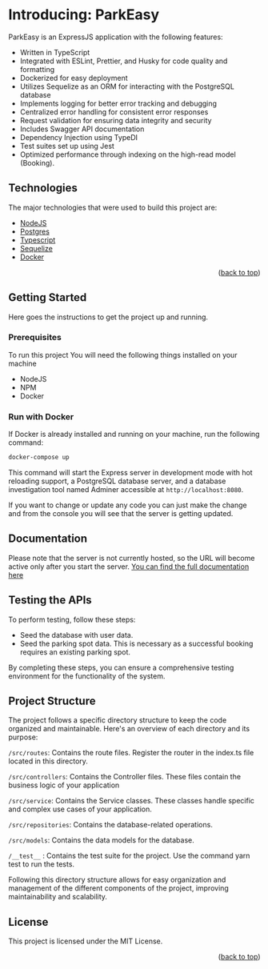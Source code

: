# Introducing: ParkEasy

ParkEasy is an ExpressJS application with the following features:

- Written in TypeScript
- Integrated with ESLint, Prettier, and Husky for code quality and formatting
- Dockerized for easy deployment
- Utilizes Sequelize as an ORM for interacting with the PostgreSQL database
- Implements logging for better error tracking and debugging
- Centralized error handling for consistent error responses
- Request validation for ensuring data integrity and security
- Includes Swagger API documentation
- Dependency Injection using TypeDI
- Test suites set up using Jest
- Optimized performance through indexing on the high-read model (Booking).

## Technologies

The major technologies that were used to build this project are:

- [NodeJS](https://nodejs.org/en/)
- [Postgres](https://www.postgresql.org/)
- [Typescript](https://www.typescriptlang.org/)
- [Sequelize](https://sequelize.org/)
- [Docker](https://www.docker.com/)

<p align="right">(<a href="#top">back to top</a>)</p>

## Getting Started

Here goes the instructions to get the project up and running.

### Prerequisites

To run this project You will need the following things installed on your machine

- NodeJS
- NPM
- Docker 

### Run with Docker

If Docker is already installed and running on your machine, run the following command:

```sh
docker-compose up
```

This command will start the Express server in development mode with hot reloading support, a PostgreSQL database server, and a database investigation tool named Adminer accessible at `http://localhost:8080`.

If you want to change or update any code you can just make the change and from the console you will see that the server is getting updated.

## Documentation
Please note that the server is not currently hosted, so the URL will become active only after you start the server.
[You can find the full documentation here](http://localhost:4000/api-docs/)

## Testing the APIs

To perform testing, follow these steps:

- Seed the database with user data.
- Seed the parking spot data. This is necessary as a successful booking requires an existing parking spot.

By completing these steps, you can ensure a comprehensive testing environment for the functionality of the system.

## Project Structure

The project follows a specific directory structure to keep the code organized and maintainable. Here's an overview of each directory and its purpose:

`/src/routes`: Contains the route files. Register the router in the index.ts file located in this directory.

`/src/controllers`: Contains the Controller files. These files contain the business logic of your application

`/src/service`: Contains the Service classes. These classes handle specific and complex use cases of your application.

`/src/repositories`: Contains the database-related operations.

`/src/models`: Contains the data models for the database.

`/__test__` : Contains the test suite for the project. Use the command yarn test to run the tests.

Following this directory structure allows for easy organization and management of the different components of the project, improving maintainability and scalability.

## License

This project is licensed under the MIT License.

<p align="right">(<a href="#top">back to top</a>)</p>
